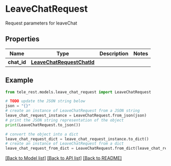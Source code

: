 # LeaveChatRequest

Request parameters for leaveChat

## Properties

Name | Type | Description | Notes
------------ | ------------- | ------------- | -------------
**chat_id** | [**LeaveChatRequestChatId**](LeaveChatRequestChatId.md) |  | 

## Example

```python
from tele_rest.models.leave_chat_request import LeaveChatRequest

# TODO update the JSON string below
json = "{}"
# create an instance of LeaveChatRequest from a JSON string
leave_chat_request_instance = LeaveChatRequest.from_json(json)
# print the JSON string representation of the object
print(LeaveChatRequest.to_json())

# convert the object into a dict
leave_chat_request_dict = leave_chat_request_instance.to_dict()
# create an instance of LeaveChatRequest from a dict
leave_chat_request_from_dict = LeaveChatRequest.from_dict(leave_chat_request_dict)
```
[[Back to Model list]](../README.md#documentation-for-models) [[Back to API list]](../README.md#documentation-for-api-endpoints) [[Back to README]](../README.md)


